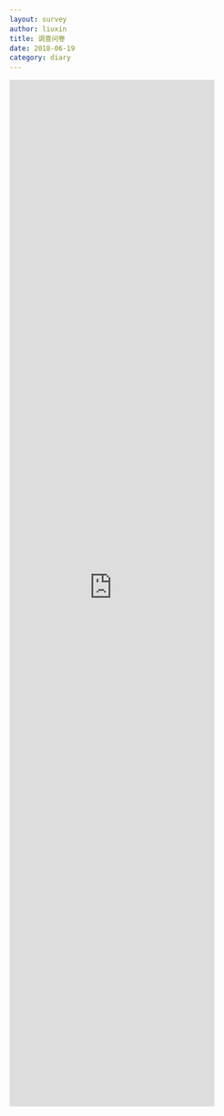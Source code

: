 ```yaml
---
layout: survey
author: liuxin
title: 调查问卷 
date: 2018-06-19
category: diary
---
```


<!DOCTYPE html>
<html lang="en">
<head>
	<meta charset="UTF-8">
	<meta name="viewport" content="width=device-width, initial-scale=1"/>
	<title>微信弹出遮罩</title>
</head>
<body>
	<style type="text/css">
	*{margin:0; padding:0;}
	img{max-width: 100%; height: auto;}
	.test{height: 600px; max-width: 600px; font-size: 40px;}
	</style>
<div class="test">
<iframe src='https://www.wjx.cn/jq/25254053,i,t.aspx?width=360&source=iframe' width='360' height='1800' frameborder='0' style='overflow:auto'></iframe>
	</div>
	<script type="text/javascript">
		function is_weixin() {
		    var ua = navigator.userAgent.toLowerCase();
		    if (ua.match(/MicroMessenger/i) == "micromessenger") {
		        return true;
		    } else {
		        return false;
		    }
		}
		var isWeixin = is_weixin();
		var winHeight = typeof window.innerHeight != 'undefined' ? window.innerHeight : document.documentElement.clientHeight;
		function loadHtml(){
			var div = document.createElement('div');
			div.id = 'weixin-tip';
			div.innerHTML = '<p><img src="live_weixin.png" alt="微信打开"/></p>';
			document.body.appendChild(div);
		}
		
		function loadStyleText(cssText) {
	        var style = document.createElement('style');
	        style.rel = 'stylesheet';
	        style.type = 'text/css';
	        try {
	            style.appendChild(document.createTextNode(cssText));
	        } catch (e) {
	            style.styleSheet.cssText = cssText; //ie9以下
	        }
            var head=document.getElementsByTagName("head")[0]; //head标签之间加上style样式
            head.appendChild(style); 
	    }
	    var cssText = "#weixin-tip{position: fixed; left:0; top:0; background: rgba(0,0,0,0.8); filter:alpha(opacity=80); width: 100%; height:100%; z-index: 100;} #weixin-tip p{text-align: center; margin-top: 10%; padding:0 5%;}";
		if(isWeixin){
			loadHtml();
			loadStyleText(cssText);
		}
	</script>
</body>
</html>